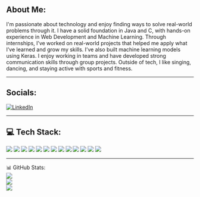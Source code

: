 <!-- README.md -->

<h2>About Me:</h2>

I'm passionate about technology and enjoy finding ways to solve real-world problems through it.
I have a solid foundation in Java and C, with hands-on experience in Web Development and Machine Learning.
Through internships, I’ve worked on real-world projects that helped me apply what I’ve learned and grow my skills.
I’ve also built machine learning models using Keras.
I enjoy working in teams and have developed strong communication skills through group projects.
Outside of tech, I like singing, dancing, and staying active with sports and fitness.



---

<h2>Socials:</h2>

[![LinkedIn](https://img.shields.io/badge/LinkedIn-0077B5?style=for-the-badge&logo=linkedin&logoColor=white)](https://www.linkedin.com/in/priyanshi-singh-36baa9248/)

---

<h2>💻 Tech Stack:</h2>

<p align="left">
  <img src="https://img.shields.io/badge/Java-ED8B00?style=for-the-badge&logo=openjdk&logoColor=white" />
  <img src="https://img.shields.io/badge/C-00599C?style=for-the-badge&logo=c&logoColor=white" />
  <img src="https://img.shields.io/badge/HTML5-E34F26?style=for-the-badge&logo=html5&logoColor=white" />
  <img src="https://img.shields.io/badge/CSS3-1572B6?style=for-the-badge&logo=css3&logoColor=white" />
  <img src="https://img.shields.io/badge/JavaScript-F7DF1E?style=for-the-badge&logo=javascript&logoColor=black" />
  <img src="https://img.shields.io/badge/React-20232A?style=for-the-badge&logo=react&logoColor=61DAFB" />
  <img src="https://img.shields.io/badge/TailwindCSS-06B6D4?style=for-the-badge&logo=tailwindcss&logoColor=white" />
  <img src="https://img.shields.io/badge/Bootstrap-563D7C?style=for-the-badge&logo=bootstrap&logoColor=white" />
  <img src="https://img.shields.io/badge/MySQL-00000F?style=for-the-badge&logo=mysql&logoColor=white" />
  <img src="https://img.shields.io/badge/SQLite-07405E?style=for-the-badge&logo=sqlite&logoColor=white" />
  <img src="https://img.shields.io/badge/NumPy-013243?style=for-the-badge&logo=numpy&logoColor=white" />
  <img src="https://img.shields.io/badge/Keras-D00000?style=for-the-badge&logo=keras&logoColor=white" />
  <img src="https://img.shields.io/badge/Canva-00C4CC?style=for-the-badge&logo=canva&logoColor=white" />
</p>

---


📊 GitHub Stats: <br/>
![](https://github-readme-stats.vercel.app/api?username=priyanshis1303&theme=dark&hide_border=false&include_all_commits=true&count_private=true)<br/>
![](https://github-readme-streak-stats.herokuapp.com/?user=priyanshis1303&theme=dark&hide_border=false)<br/>
![](https://github-readme-stats.vercel.app/api/top-langs/?username=priyanshis1303&theme=dark&hide_border=false&include_all_commits=true&count_private=true&layout=compact)
